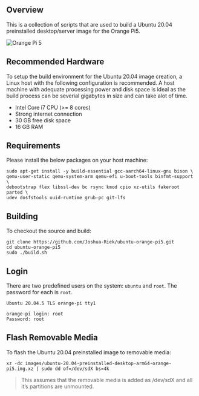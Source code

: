 ## Overview

This is a collection of scripts that are used to build a Ubuntu 20.04 preinstalled desktop/server image for the Orange Pi5.

![Orange Pi 5](https://th.bing.com/th/id/R.a1de27bd2ebe148e76a874c99ad788c5?rik=Nk7xAorX4wMWfA&riu=http%3a%2f%2fwww.orangepi.cn%2fimg%2fpi-5-banner-img.png&ehk=iprwYnSrqqCCG8u9JLNVxxnIy9rza138h65C3rXhC4c%3d&risl=&pid=ImgRaw&r=0)

## Recommended Hardware

To setup the build environment for the Ubuntu 20.04 image creation, a Linux host with the following configuration is recommended. A host machine with adequate processing power and disk space is ideal as the build process can be severial gigabytes in size and can take alot of time.

* Intel Core i7 CPU (>= 8 cores)
* Strong internet connection
* 30 GB free disk space
* 16 GB RAM

## Requirements

Please install the below packages on your host machine:

```
sudo apt-get install -y build-essential gcc-aarch64-linux-gnu bison \
qemu-user-static qemu-system-arm qemu-efi u-boot-tools binfmt-support \
debootstrap flex libssl-dev bc rsync kmod cpio xz-utils fakeroot parted \
udev dosfstools uuid-runtime grub-pc git-lfs
```

## Building

To checkout the source and build:

```
git clone https://github.com/Joshua-Riek/ubuntu-orange-pi5.git
cd ubuntu-orange-pi5
sudo ./build.sh
```

## Login

There are two predefined users on the system: `ubuntu` and `root`. The password for each is `root`. 

```
Ubuntu 20.04.5 TLS orange-pi tty1

orange-pi login: root
Password: root
```

## Flash Removable Media

To flash the Ubuntu 20.04 preinstalled image to removable media:

```
xz -dc images/ubuntu-20.04-preinstalled-desktop-arm64-orange-pi5.img.xz | sudo dd of=/dev/sdX bs=4k
```

> This assumes that the removable media is added as /dev/sdX and all it’s partitions are unmounted.
